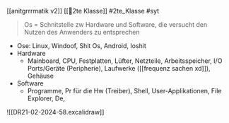[[anitgrrrmatik v2]] [[🥲2te Klasse]] #2te_Klasse #syt 

> Os = Schnitstelle zw Hardware und Software, die versucht den Nutzen des Anwenders zu entsprechen
- Ose: Linux, Windoof, Shit Os, Android, Ioshit
- Hardware
	- Mainboard, CPU, Festplatten, Lüfter, Netzteile, Arbeitsspeicher, I/O Ports/Geräte (Peripherie), Laufwerke ([[frequenz sachen xd]]), Gehäuse  
- Software
	- Programme, Pr für die Hw (Treiber), Shell, User-Applikationen, File Explorer, De,    

![[DR21-02-2024-58.excalidraw]]

